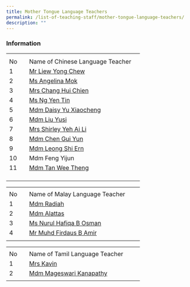 ```yaml
---
title: Mother Tongue Language Teachers
permalink: /list-of-teaching-staff/mother-tongue-language-teachers/
description: ""
---
```

### **Information**
<table border="0" cellpadding="0" cellspacing="0" width="360" style="border-collapse:
 collapse;width:270pt"><colgroup><col width="40" style="mso-width-source:userset;mso-width-alt:1462;width:30pt"> <col width="320" style="mso-width-source:userset;mso-width-alt:11702;width:240pt"></colgroup><tbody><tr height="10" style="mso-height-source:userset;height:7.5pt"><td height="10" class="xl67" width="40" style="height:7.5pt;width:30pt"></td><td class="xl66" width="320" style="width:240pt"></td></tr><tr height="21" style="height:15.75pt"><td height="21" class="xl68" style="height:15.75pt">No</td><td class="xl69" style="border-left:none">Name of Chinese Language Teacher</td></tr><tr height="21" style="height:15.75pt"><td height="21" class="xl67" style="height:15.75pt">
1</td><td class="xl70" style="border-top:none"><a href="mailto:liew_yong_chew@moe.edu.sg">Mr Liew Yong Chew</a></td></tr><tr height="21" style="height:15.75pt"><td height="21" class="xl67" style="height:15.75pt">
2</td><td class="xl70" style="border-top:none"><a href="mailto:angelina_mok_yin_peng@moe.edu.sg">Ms Angelina Mok</a></td></tr><tr height="21" style="height:15.75pt"><td height="21" class="xl67" style="height:15.75pt">
3</td><td class="xl70" style="border-top:none"><a href="mailto:hsu_hui-chien@moe.edu.sg">Mrs Chang Hui Chien</a></td></tr><tr height="21" style="height:15.75pt"><td height="21" class="xl67" style="height:15.75pt">
4</td><td class="xl70" style="border-top:none"><a href="mailto:ng_yen_tin@moe.edu.sg">Ms Ng Yen Tin</a></td></tr><tr height="21" style="height:15.75pt"><td height="21" class="xl67" style="height:15.75pt">
5</td><td class="xl70" style="border-top:none"><a href="mailto:yu_xiaocheng@moe.edu.sg">Mdm Daisy Yu Xiaocheng</a></td></tr><tr height="21" style="height:15.75pt"><td height="21" class="xl67" style="height:15.75pt">
6</td><td class="xl70" style="border-top:none"><a href="mailto:liu_yusi@moe.edu.sg">Mdm Liu Yusi</a></td></tr><tr height="21" style="height:15.75pt"><td height="21" class="xl67" style="height:15.75pt">
7</td><td class="xl70" style="border-top:none"><a href="mailto:ng_ai_li_shirleywijaya@moe.edu.sg">Mrs Shirley Yeh Ai Li</a></td></tr><tr height="21" style="height:15.75pt"><td height="21" class="xl67" style="height:15.75pt">
8</td><td class="xl70" style="border-top:none"><a href="mailto:chen_guiyun@moe.edu.sg">Mdm&nbsp;Chen Gui Yun</a></td></tr><tr height="9" style="mso-height-source:userset;height:6.75pt"><td height="9" class="xl67" style="height:15.75pt">
9</td><td class="x170" style="border-top:none"><a href="mailto:leong_shi_ern@moe.edu.sg">Mdm&nbsp;Leong Shi Ern</a></td></tr><tr height="21" style="height:15.75pt"><td height="21" class="x167" style="height:15.75pt&quot;">
10</td><td class="x170" style="border-top:none">Mdm&nbsp;Feng Yijun</td></tr><tr height="21" style="height:15.75pt"><td height="21" class="x167" style="height:15.75pt">
11</td><td class="x170" style="border-top:none"><a href="mailto:tan_wee_theng@moe.edu.sg">Mdm&nbsp;Tan Wee Theng</a></td></tr><tr height="21" style="height:15.75pt"><td height="21" class="x167" style="height:15.75pt&quot;."></td><td class="xl66"></td></tr></tbody></table>
 
 <table border="0" cellpadding="0" cellspacing="0" width="360" style="border-collapse:
 collapse;width:270pt"><colgroup><col width="40" style="mso-width-source:userset;mso-width-alt:1462;width:30pt"> <col width="320" style="mso-width-source:userset;mso-width-alt:11702;width:240pt"></colgroup><tbody><tr height="7" style="mso-height-source:userset;height:5.25pt"><td height="7" class="xl67" width="40" style="height:5.25pt;width:30pt"></td><td class="xl66" width="320" style="width:240pt"></td></tr><tr height="21" style="height:15.75pt"><td height="21" class="xl68" style="height:15.75pt">No</td><td class="xl69" style="border-left:none">Name of Malay Language Teacher</td></tr><tr height="21" style="height:15.75pt"><td height="21" class="xl67" style="height:15.75pt">1</td><td class="xl70" width="320" style="border-top:none;width:240pt"><a href="mailto:radiah_mohammad_yusoff@moe.edu.sg">Mdm Radiah</a></td></tr><tr height="21" style="height:15.75pt"><td height="21" class="xl67" style="height:15.75pt">2</td><td class="xl71" width="320" style="border-top:none;width:240pt"><a href="mailto:alattas_shahrazad_aqel@moe.edu.sg">Mdm Alattas</a></td></tr><tr height="21" style="height:15.75pt"><td height="21" class="xl67" style="height:15.75pt">3</td><td class="xl71" width="320" style="border-top:none;width:240pt"><a href="mailto:nurul_hafiqa_osman@moe.edu.sg">Ms Nurul Hafiqa B Osman</a></td></tr><tr height="21" style="height:15.75pt"><td height="21" class="xl67" style="height:15.75pt">4</td><td class="xl71" width="320" style="border-top:none;width:240pt"><a href="mailto:muhammad_firdaus_amir@moe.edu.sg">Mr Muhd Firdaus B Amir</a></td></tr><tr height="7" style="mso-height-source:userset;height:5.25pt"><td height="7" class="xl67" style="height:5.25pt"></td><td class="xl66"></td></tr></tbody></table>
 
 <table border="0" cellpadding="0" cellspacing="0" width="360" style="border-collapse:
 collapse;width:270pt"><colgroup><col width="40" style="mso-width-source:userset;mso-width-alt:1462;width:30pt"> <col width="320" style="mso-width-source:userset;mso-width-alt:11702;width:240pt"></colgroup><tbody><tr height="7" style="mso-height-source:userset;height:5.25pt"><td height="7" class="xl67" width="40" style="height:5.25pt;width:30pt"></td><td class="xl66" width="320" style="width:240pt"></td></tr><tr height="21" style="height:15.75pt"><td height="21" class="xl68" style="height:15.75pt">No</td><td class="xl69" style="border-left:none">Name of Tamil Language Teacher</td></tr><tr height="21" style="height:15.75pt"><td height="21" class="xl67" style="height:15.75pt">1</td><td class="xl70" width="320" style="border-top:none;width:240pt"><a href="mailto:kavinchelvan_kalaivani@moe.edu.sg">Mrs Kavin</a></td></tr><tr height="21" style="height:15.75pt"><td height="21" class="xl67" style="height:15.75pt">2</td><td class="xl71" width="320" style="border-top:none;width:240pt"><a href="mailto:mageswari_kanapathy@moe.edu.sg">Mdm Mageswari Kanapathy</a></td></tr><tr height="5" style="mso-height-source:userset;height:3.75pt"><td height="5" class="xl67" style="height:3.75pt"></td><td class="xl66"></td></tr></tbody></table>